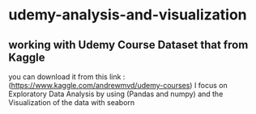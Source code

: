 # udemy-analysis-and-visualization
## working with Udemy Course Dataset that from Kaggle
you can download it from this link : (https://www.kaggle.com/andrewmvd/udemy-courses)
I focus on Exploratory Data Analysis by using (Pandas and numpy) and the Visualization of the data with seaborn
